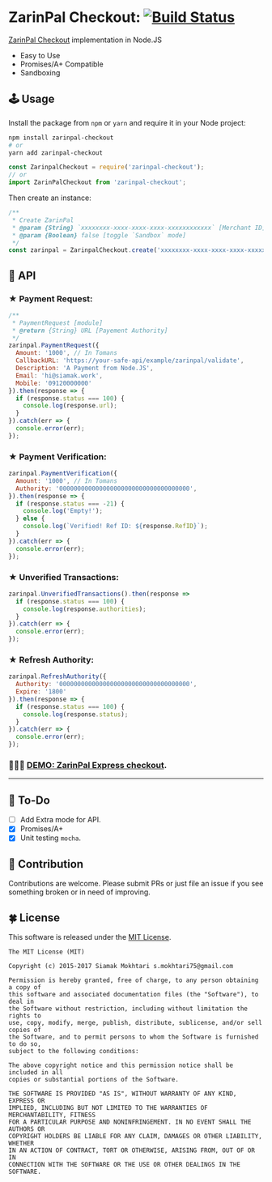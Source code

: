 # ZarinPal Checkout:  [![Build Status](https://travis-ci.org/siamak/zarinpal-checkout.svg?branch=master)](https://travis-ci.org/siamak/zarinpal-checkout)
[ZarinPal Checkout](https://www.zarinpal.com/) implementation in Node.JS
* Easy to Use
* Promises/A+ Compatible
* Sandboxing

## 🕹 Usage
Install the package from `npm` or `yarn` and require it in your Node project:
```bash
npm install zarinpal-checkout
# or
yarn add zarinpal-checkout
```

```javascript
const ZarinpalCheckout = require('zarinpal-checkout');
// or
import ZarinPalCheckout from 'zarinpal-checkout';
```

Then create an instance:
```javascript
/**
 * Create ZarinPal
 * @param {String} `xxxxxxxx-xxxx-xxxx-xxxx-xxxxxxxxxxxx` [Merchant ID]
 * @param {Boolean} false [toggle `Sandbox` mode]
 */
const zarinpal = ZarinpalCheckout.create('xxxxxxxx-xxxx-xxxx-xxxx-xxxxxxxxxxxx', false);
```

## 📢 API
### ★ Payment Request:
```javascript
/**
 * PaymentRequest [module]
 * @return {String} URL [Payement Authority]
 */
zarinpal.PaymentRequest({
  Amount: '1000', // In Tomans
  CallbackURL: 'https://your-safe-api/example/zarinpal/validate',
  Description: 'A Payment from Node.JS',
  Email: 'hi@siamak.work',
  Mobile: '09120000000'
}).then(response => {
  if (response.status === 100) {
    console.log(response.url);
  }
}).catch(err => {
  console.error(err);
});
```

### ★ Payment Verification:
```javascript
zarinpal.PaymentVerification({
  Amount: '1000', // In Tomans
  Authority: '000000000000000000000000000000000000',
}).then(response => {
  if (response.status === -21) {
    console.log('Empty!');
  } else {
    console.log(`Verified! Ref ID: ${response.RefID}`);
  }
}).catch(err => {
  console.error(err);
});
```
### ★ Unverified Transactions:
```javascript
zarinpal.UnverifiedTransactions().then(response =>
  if (response.status === 100) {
    console.log(response.authorities);
  }
}).catch(err => {
  console.error(err);
});
```
### ★ Refresh Authority:
```javascript
zarinpal.RefreshAuthority({
  Authority: '000000000000000000000000000000000000',
  Expire: '1800'
}).then(response => {
  if (response.status === 100) {
    console.log(response.status);
  }
}).catch(err => {
  console.error(err);
});
```
### 🍦🍦🍦 [DEMO: ZarinPal Express checkout](https://github.com/siamakmokhtari/zarinpal-express-checkout).

---

## 🔆 To-Do
- [ ] Add Extra mode for API.
- [x] Promises/A+
- [x] Unit testing `mocha`.

## 👋 Contribution
Contributions are welcome. Please submit PRs or just file an issue if you see something broken or in
need of improving.

## 🍀 License
This software is released under the [MIT License](http://siamak.mit-license.org).

```
The MIT License (MIT)

Copyright (c) 2015-2017 Siamak Mokhtari s.mokhtari75@gmail.com

Permission is hereby granted, free of charge, to any person obtaining a copy of
this software and associated documentation files (the "Software"), to deal in
the Software without restriction, including without limitation the rights to
use, copy, modify, merge, publish, distribute, sublicense, and/or sell copies of
the Software, and to permit persons to whom the Software is furnished to do so,
subject to the following conditions:

The above copyright notice and this permission notice shall be included in all
copies or substantial portions of the Software.

THE SOFTWARE IS PROVIDED "AS IS", WITHOUT WARRANTY OF ANY KIND, EXPRESS OR
IMPLIED, INCLUDING BUT NOT LIMITED TO THE WARRANTIES OF MERCHANTABILITY, FITNESS
FOR A PARTICULAR PURPOSE AND NONINFRINGEMENT. IN NO EVENT SHALL THE AUTHORS OR
COPYRIGHT HOLDERS BE LIABLE FOR ANY CLAIM, DAMAGES OR OTHER LIABILITY, WHETHER
IN AN ACTION OF CONTRACT, TORT OR OTHERWISE, ARISING FROM, OUT OF OR IN
CONNECTION WITH THE SOFTWARE OR THE USE OR OTHER DEALINGS IN THE SOFTWARE.
```
